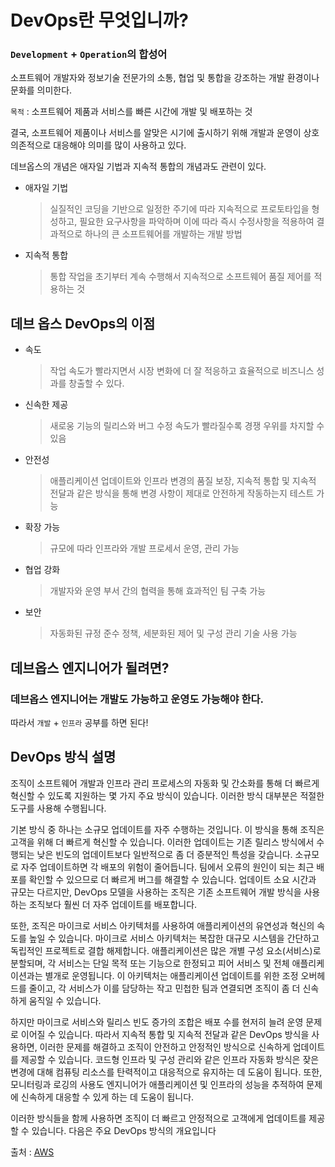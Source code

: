 # DevOps란 무엇입니까?

### `Development` + `Operation`의 합성어

소프트웨어 개발자와 정보기술 전문가의 소통, 협업 및 통합을 강조하는 개발 환경이나 문화를 의미한다.



`목적` : 소프트웨어 제품과 서비스를 빠른 시간에 개발 및 배포하는 것

결국, 소프트웨어 제품이나 서비스를 알맞은 시기에 출시하기 위해 개발과 운영이 상호 의존적으로 대응해야 의미를 많이 사용하고 있다.



데브옵스의 개념은 애자일 기법과 지속적 통합의 개념과도 관련이 있다.

- 애자일 기법

  > 실질적인 코딩을 기반으로 일정한 주기에 따라 지속적으로 프로토타입을 형성하고, 필요한 요구사항을 파악하며 이에 따라 즉시 수정사항을 적용하여 결과적으로 하나의 큰 소프트웨어를 개발하는 개발 방법

- 지속적 통합

  > 통합 작업을 초기부터 계속 수행해서 지속적으로 소프트웨어 품질 제어를 적용하는 것



## 데브 옵스 DevOps의 이점

- 속도

  > 작업 속도가 빨라지면서 시장 변화에 더 잘 적응하고 효율적으로 비즈니스 성과를 창출할 수 있다.

  

- 신속한 제공

  > 새로웅 기능의 릴리스와 버그 수정 속도가 빨라질수록 경쟁 우위를 차지할 수 있음

  

- 안전성

  > 애플리케이션 업데이트와 인프라 변경의 품질 보장, 지속적 통합 및 지속적 전달과 같은 방식을 통해 변경 사항이 제대로 안전하게 작동하는지 테스트 가능

  

- 확장 가능

  > 규모에 따라 인프라와 개발 프로세서 운영, 관리 가능

  

- 협업 강화

  > 개발자와 운영 부서 간의 협력을 통해 효과적인 팀 구축 가능

  

- 보안

  > 자동화된 규정 준수 정책, 세분화된 제어 및 구성 관리 기술 사용 가능



## 데브옵스 엔지니어가 될려면?

### 데브옵스 엔지니어는 개발도 가능하고 운영도 가능해야 한다.

따라서 `개발` + `인프라` 공부를 하면 된다!



## DevOps 방식 설명

조직이 소프트웨어 개발과 인프라 관리 프로세스의 자동화 및 간소화를 통해 더 빠르게 혁신할 수 있도록 지원하는 몇 가지 주요 방식이 있습니다. 이러한 방식 대부분은 적절한 도구를 사용해 수행됩니다.

기본 방식 중 하나는 소규모 업데이트를 자주 수행하는 것입니다. 이 방식을 통해 조직은 고객을 위해 더 빠르게 혁신할 수 있습니다. 이러한 업데이트는 기존 릴리스 방식에서 수행되는 낮은 빈도의 업데이트보다 일반적으로 좀 더 증분적인 특성을 갖습니다. 소규모로 자주 업데이트하면 각 배포의 위험이 줄어듭니다. 팀에서 오류의 원인이 되는 최근 배포를 확인할 수 있으므로 더 빠르게 버그를 해결할 수 있습니다. 업데이트 소요 시간과 규모는 다르지만, DevOps 모델을 사용하는 조직은 기존 소프트웨어 개발 방식을 사용하는 조직보다 훨씬 더 자주 업데이트를 배포합니다.

또한, 조직은 마이크로 서비스 아키텍처를 사용하여 애플리케이션의 유연성과 혁신의 속도를 높일 수 있습니다. 마이크로 서비스 아키텍처는 복잡한 대규모 시스템을 간단하고 독립적인 프로젝트로 결합 해제합니다. 애플리케이션은 많은 개별 구성 요소(서비스)로 분할되며, 각 서비스는 단일 목적 또는 기능으로 한정되고 피어 서비스 및 전체 애플리케이션과는 별개로 운영됩니다. 이 아키텍처는 애플리케이션 업데이트를 위한 조정 오버헤드를 줄이고, 각 서비스가 이를 담당하는 작고 민첩한 팀과 연결되면 조직이 좀 더 신속하게 움직일 수 있습니다.

하지만 마이크로 서비스와 릴리스 빈도 증가의 조합은 배포 수를 현저히 늘려 운영 문제로 이어질 수 있습니다. 따라서 지속적 통합 및 지속적 전달과 같은 DevOps 방식을 사용하면, 이러한 문제를 해결하고 조직이 안전하고 안정적인 방식으로 신속하게 업데이트를 제공할 수 있습니다. 코드형 인프라 및 구성 관리와 같은 인프라 자동화 방식은 잦은 변경에 대해 컴퓨팅 리소스를 탄력적이고 대응적으로 유지하는 데 도움이 됩니다. 또한, 모니터링과 로깅의 사용도 엔지니어가 애플리케이션 및 인프라의 성능을 추적하여 문제에 신속하게 대응할 수 있게 하는 데 도움이 됩니다.

이러한 방식들을 함께 사용하면 조직이 더 빠르고 안정적으로 고객에게 업데이트를 제공할 수 있습니다. 다음은 주요 DevOps 방식의 개요입니다



출처 : [AWS](https://aws.amazon.com/ko/devops/what-is-devops/)